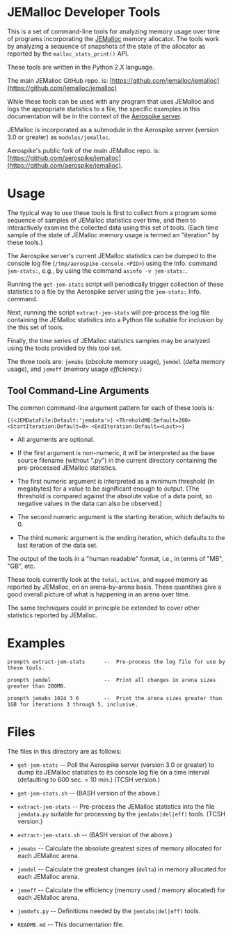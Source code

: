 # JEMalloc Developer Tools

This is a set of command-line tools for analyzing memory usage over time
of programs incorporating the
[JEMalloc](http://www.canonware.com/jemalloc/ "JEMalloc Website")
memory allocator. The tools work by analyzing a sequence of snapshots of
the state of the allocator as reported by the `malloc_stats_print()` API.

These tools are written in the Python 2.X language.

The main JEMalloc GitHub repo. is:
[https://github.com/jemalloc/jemalloc](https://github.com/jemalloc/jemalloc)

While these tools can be used with any program that uses JEMalloc and
logs the appropriate statistics to a file, the specific examples in this
documentation will be in the context of the
[Aerospike server](https://github.com/aerospike/aerospike-server).

JEMalloc is incorporated as a submodule in the Aerospike server (version
3.0 or greater) as `modules/jemalloc`.

Aerospike's public fork of the main JEMalloc repo. is:
[https://github.com/aerospike/jemalloc](https://github.com/aerospike/jemalloc).

# Usage

The typical way to use these tools is first to collect from a program
some sequence of samples of JEMalloc statistics over time, and then to
interactively examine the collected data using this set of tools. (Each
time sample of the state of JEMalloc memory usage is termed an "iteration"
by these tools.)

The Aerospike server's current JEMalloc statistics can be dumped to the
console log file (`/tmp/aerospike-console.<PID>`) using the Info. command
`jem-stats:`, e.g., by using the command `asinfo -v jem-stats:`.

Running the `get-jem-stats` script will periodically trigger collection
of these statistics to a file by the Aerospike server using the
`jem-stats:` Info. command.

Next, running the script `extract-jem-stats` will pre-process the log
file containing the JEMalloc statistics into a Python file suitable for
inclusion by the this set of tools.

Finally, the time series of JEMalloc statistics samples may be analyzed
using the tools provided by this tool set.

The three tools are: `jemabs` (<em>abs</em>olute memory usage), `jemdel`
(<em>del</em>ta memory usage), and `jemeff` (memory usage <em>eff</em>iciency.)

## Tool Command-Line Arguments

The common command-line argument pattern for each of these tools is:

`{{<JEMDataFile:Default:'jemdata'>} <ThreholdMB:Default=200> <StartIteration:Default=0> <EndIteration:Default=<Last>>}`

* All arguments are optional.

* If the first argument is non-numeric, it will be interpreted as the
base source filename (without ".py") in the current directory containing
the pre-processed JEMalloc statistics.

* The first numeric argument is interpreted as a minimum threshold (in
megabytes) for a value to be significant enough to output. (The
threshold is compared against the absolute value of a data point, so
negative values in the data can also be observed.)

* The second numeric argument is the starting iteration, which defaults to 0.

* The third numeric argument is the ending iteration, which defaults to
the last iteration of the data set.

The output of the tools in a "human readable" format, i.e., in terms of
"MB", "GB", etc.

These tools currently look at the `total`, `active`, and `mapped` memory
as reported by JEMalloc, on an arena-by-arena basis. These quantities
give a good overall picture of what is happening in an arena over time.

The same techniques could in principle be extended to cover other
statistics reported by JEMalloc.

# Examples

	prompt% extract-jem-stats      --  Pre-process the log file for use by these tools.

	prompt% jemdel                 --  Print all changes in arena sizes greater than 200MB.

	prompt% jemabs 1024 3 6        --  Print the arena sizes greater than 1GB for iterations 3 through 5, inclusive.

# Files

The files in this directory are as follows:

* `get-jem-stats` -- Poll the Aerospike server (version 3.0 or greater)
to dump its JEMalloc statistics to its console log file on a time
interval (defaulting to 600 sec. = 10 min.)  (TCSH version.)

* `get-jem-stats.sh` -- (BASH version of the above.)

* `extract-jem-stats` -- Pre-process the JEMalloc statistics into the
file `jemdata.py` suitable for processing by the `jem(abs|del|eff)`
tools. (TCSH version.)

* `extract-jem-stats.sh` -- (BASH version of the above.)

* `jemabs` -- Calculate the absolute greatest sizes of memory allocated
for each JEMalloc arena.

* `jemdel` -- Calculate the greatest changes (`delta`) in memory
allocated for each JEMalloc arena.

* `jemeff` -- Calculate the efficiency (memory used / memory allocated)
for each JEMalloc arena.

* `jemdefs.py` -- Definitions needed by the `jem(abs|del|eff)` tools.

* `README.md` -- This documentation file.
